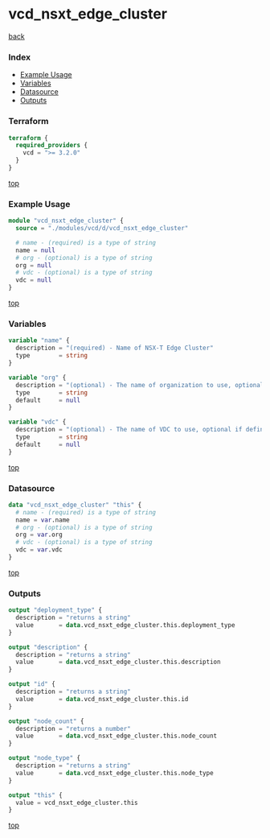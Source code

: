 # vcd_nsxt_edge_cluster

[back](../vcd.md)

### Index

- [Example Usage](#example-usage)
- [Variables](#variables)
- [Datasource](#datasource)
- [Outputs](#outputs)

### Terraform

```terraform
terraform {
  required_providers {
    vcd = ">= 3.2.0"
  }
}
```

[top](#index)

### Example Usage

```terraform
module "vcd_nsxt_edge_cluster" {
  source = "./modules/vcd/d/vcd_nsxt_edge_cluster"

  # name - (required) is a type of string
  name = null
  # org - (optional) is a type of string
  org = null
  # vdc - (optional) is a type of string
  vdc = null
}
```

[top](#index)

### Variables

```terraform
variable "name" {
  description = "(required) - Name of NSX-T Edge Cluster"
  type        = string
}

variable "org" {
  description = "(optional) - The name of organization to use, optional if defined at provider level. Useful when connected as sysadmin working across different organizations"
  type        = string
  default     = null
}

variable "vdc" {
  description = "(optional) - The name of VDC to use, optional if defined at provider level"
  type        = string
  default     = null
}
```

[top](#index)

### Datasource

```terraform
data "vcd_nsxt_edge_cluster" "this" {
  # name - (required) is a type of string
  name = var.name
  # org - (optional) is a type of string
  org = var.org
  # vdc - (optional) is a type of string
  vdc = var.vdc
}
```

[top](#index)

### Outputs

```terraform
output "deployment_type" {
  description = "returns a string"
  value       = data.vcd_nsxt_edge_cluster.this.deployment_type
}

output "description" {
  description = "returns a string"
  value       = data.vcd_nsxt_edge_cluster.this.description
}

output "id" {
  description = "returns a string"
  value       = data.vcd_nsxt_edge_cluster.this.id
}

output "node_count" {
  description = "returns a number"
  value       = data.vcd_nsxt_edge_cluster.this.node_count
}

output "node_type" {
  description = "returns a string"
  value       = data.vcd_nsxt_edge_cluster.this.node_type
}

output "this" {
  value = vcd_nsxt_edge_cluster.this
}
```

[top](#index)